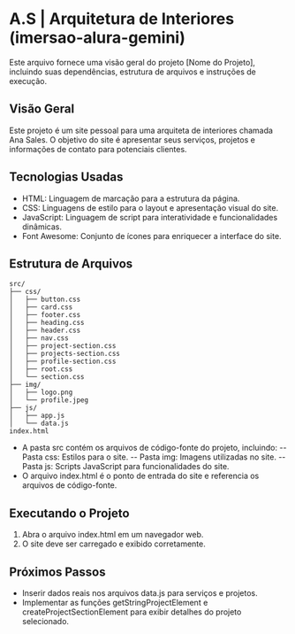 # A.S | Arquitetura de Interiores (imersao-alura-gemini)
Este arquivo fornece uma visão geral do projeto [Nome do Projeto], incluindo suas dependências, estrutura de arquivos e instruções de execução.

## Visão Geral
Este projeto é um site pessoal para uma arquiteta de interiores chamada Ana Sales. O objetivo do site é apresentar seus serviços, projetos e informações de contato para potenciais clientes.

## Tecnologias Usadas
- HTML: Linguagem de marcação para a estrutura da página.
- CSS: Linguagens de estilo para o layout e apresentação visual do site.
- JavaScript: Linguagem de script para interatividade e funcionalidades dinâmicas.
- Font Awesome: Conjunto de ícones para enriquecer a interface do site.

## Estrutura de Arquivos

```
src/
├── css/
│   ├── button.css
│   ├── card.css
│   ├── footer.css
│   ├── heading.css
│   ├── header.css
│   ├── nav.css
│   ├── project-section.css
│   ├── projects-section.css
│   ├── profile-section.css
│   ├── root.css
│   └── section.css
├── img/
│   ├── logo.png
│   └── profile.jpeg
├── js/
│   ├── app.js
│   └── data.js
index.html
```

- A pasta src contém os arquivos de código-fonte do projeto, incluindo:
-- Pasta css: Estilos para o site.
-- Pasta img: Imagens utilizadas no site.
-- Pasta js: Scripts JavaScript para funcionalidades do site.
- O arquivo index.html é o ponto de entrada do site e referencia os arquivos de código-fonte.

## Executando o Projeto
1. Abra o arquivo index.html em um navegador web.
2. O site deve ser carregado e exibido corretamente.

## Próximos Passos
- Inserir dados reais nos arquivos data.js para serviços e projetos.
- Implementar as funções getStringProjectElement e createProjectSectionElement para exibir detalhes do projeto selecionado.
